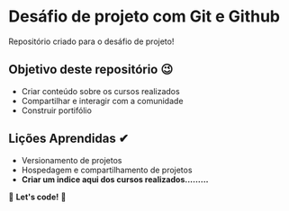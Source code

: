 # Desáfio de projeto com Git e Github

Repositório criado para o desáfio de projeto!

## Objetivo deste repositório 😉

- Criar conteúdo sobre os cursos realizados
- Compartilhar e interagir com a comunidade
- Construir portifólio

## Lições Aprendidas ✔

- Versionamento de projetos
- Hospedagem e compartilhamento de projetos
- **Criar um indice aqui dos cursos realizados.........**
  
🚀 **Let's code!** 🚀
